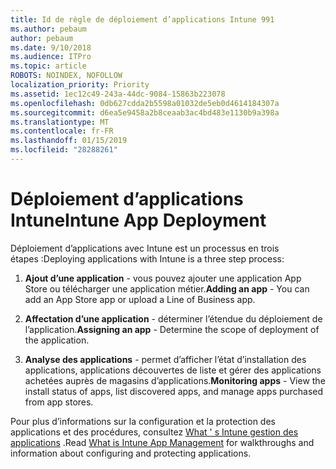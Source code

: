 ```yaml
---
title: Id de règle de déploiement d’applications Intune 991
ms.author: pebaum
author: pebaum
ms.date: 9/10/2018
ms.audience: ITPro
ms.topic: article
ROBOTS: NOINDEX, NOFOLLOW
localization_priority: Priority
ms.assetid: 1ec12c49-243a-44dc-9084-15863b223078
ms.openlocfilehash: 0db627cdda2b5598a01032de5eb0d4614184307a
ms.sourcegitcommit: d6ea5e9458a2b8ceaab3ac4bd483e1130b9a398a
ms.translationtype: MT
ms.contentlocale: fr-FR
ms.lasthandoff: 01/15/2019
ms.locfileid: "28288261"
---
```

# <a name="intune-app-deployment"></a><span data-ttu-id="8e6aa-102">Déploiement d’applications Intune</span><span class="sxs-lookup"><span data-stu-id="8e6aa-102">Intune App Deployment</span></span>

<span data-ttu-id="8e6aa-103">Déploiement d’applications avec Intune est un processus en trois étapes :</span><span class="sxs-lookup"><span data-stu-id="8e6aa-103">Deploying applications with Intune is a three step process:</span></span>
  
1. <span data-ttu-id="8e6aa-104">**Ajout d’une application** - vous pouvez ajouter une application App Store ou télécharger une application métier.</span><span class="sxs-lookup"><span data-stu-id="8e6aa-104">**Adding an app** - You can add an App Store app or upload a Line of Business app.</span></span> 
    
2. <span data-ttu-id="8e6aa-105">**Affectation d’une application** - déterminer l’étendue du déploiement de l’application.</span><span class="sxs-lookup"><span data-stu-id="8e6aa-105">**Assigning an app** - Determine the scope of deployment of the application.</span></span> 
    
3. <span data-ttu-id="8e6aa-106">**Analyse des applications** - permet d’afficher l’état d’installation des applications, applications découvertes de liste et gérer des applications achetées auprès de magasins d’applications.</span><span class="sxs-lookup"><span data-stu-id="8e6aa-106">**Monitoring apps** - View the install status of apps, list discovered apps, and manage apps purchased from app stores.</span></span> 
    
<span data-ttu-id="8e6aa-107">Pour plus d’informations sur la configuration et la protection des applications et des procédures, consultez [What ' s Intune gestion des applications](https://docs.microsoft.com/intune/app-management) .</span><span class="sxs-lookup"><span data-stu-id="8e6aa-107">Read [What is Intune App Management](https://docs.microsoft.com/intune/app-management) for walkthroughs and information about configuring and protecting applications.</span></span> 
  

